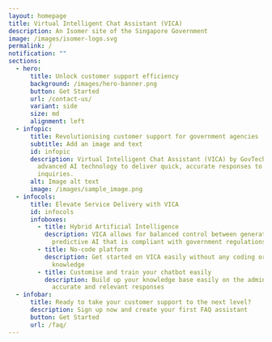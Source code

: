 ```yaml
---
layout: homepage
title: Virtual Intelligent Chat Assistant (VICA)
description: An Isomer site of the Singapore Government
image: /images/isomer-logo.svg
permalink: /
notification: ""
sections:
  - hero:
      title: Unlock customer support efficiency
      background: /images/hero-banner.png
      button: Get Started
      url: /contact-us/
      variant: side
      size: md
      alignment: left
  - infopic:
      title: Revolutionising customer support for government agencies
      subtitle: Add an image and text
      id: infopic
      description: Virtual Intelligent Chat Assistant (VICA) by GovTech leverages
        advanced AI technology to deliver quick, accurate responses to citizen
        inquiries.
      alt: Image alt text
      image: /images/sample_image.png
  - infocols:
      title: Elevate Service Delivery with VICA
      id: infocols
      infoboxes:
        - title: Hybrid Artificial Intelligence
          description: VICA allows for balanced control between generative AI and
            predictive AI that is compliant with government regulations
        - title: No-code platform
          description: Get started on VICA easily without any coding or programming
            knowledge
        - title: Customise and train your chatbot easily
          description: Build up your knowledge base easily on the admin console to deliver
            accurate and relevant responses
  - infobar:
      title: Ready to take your customer support to the next level?
      description: Sign up now and create your first FAQ assistant
      button: Get Started
      url: /faq/
---
```

